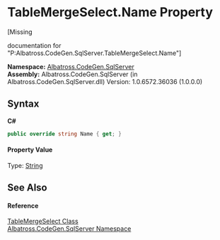 # TableMergeSelect.Name Property 
 

\[Missing <summary> documentation for "P:Albatross.CodeGen.SqlServer.TableMergeSelect.Name"\]

**Namespace:**&nbsp;<a href="9727DDEC">Albatross.CodeGen.SqlServer</a><br />**Assembly:**&nbsp;Albatross.CodeGen.SqlServer (in Albatross.CodeGen.SqlServer.dll) Version: 1.0.6572.36036 (1.0.0.0)

## Syntax

**C#**<br />
``` C#
public override string Name { get; }
```


#### Property Value
Type: <a href="http://msdn2.microsoft.com/en-us/library/s1wwdcbf" target="_blank">String</a>

## See Also


#### Reference
<a href="D18E9108">TableMergeSelect Class</a><br /><a href="9727DDEC">Albatross.CodeGen.SqlServer Namespace</a><br />